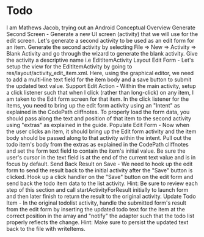 # Todo
I am Mathews Jacob, trying out an Android
Conceptual Overview
Generate Second Screen - Generate a new UI screen (activity) that we will use for the edit screen. Let's generate a second activity to be used as an edit form for an item. Generate the second activity by selecting File => New => Activity => Blank Activity and go through the wizard to generate the blank activity. Give the activity a descriptive name i.e EditItemActivity
Layout Edit Form - Let's setup the view for the EditItemActivity by going to res/layout/activity_edit_item.xml. Here, using the graphical editor, we need to add a multi-line text field for the item body and a save button to submit the updated text value.
Support Edit Action - Within the main activity, setup a click listener such that when I click (rather than long-click) on any item, I am taken to the Edit form screen for that item. In the click listener for the items, you need to bring up the edit form activity using an "Intent" as explained in the CodePath cliffnotes. To properly load the form data, you should pass along the text and position of that item to the second activity using "extras" as explained in the guide.
Populate Edit Form - Now when the user clicks an item, it should bring up the Edit form activity and the item body should be passed along to that activity within the intent. Pull out the todo item's body from the extras as explained in the CodePath cliffnotes and set the form text field to contain the item's initial value. Be sure the user's cursor in the text field is at the end of the current text value and is in focus by default.
Send Back Result on Save - We need to hook up the edit form to send the result back to the initial activity after the "Save" button is clicked. Hook up a click handler on the "Save" button on the edit form and send back the todo item data to the list activity. Hint: Be sure to review each step of this section and call startActivityForResult initially to launch form and then later finish to return the result to the original activity.
Update Todo Item - In the original todolist activity, handle the submitted form's result from the edit form by inserting the updated todo text for the item at the correct position in the array and "notify" the adapter such that the todo list properly reflects the change. Hint: Make sure to persist the updated text back to the file with writeItems.
